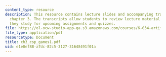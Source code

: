 ```yaml
---
content_type: resource
description: This resource contains lecture slides and accompanying transcripts for
  chapter 3. The transcripts allow students to review lecture material in detail as
  they study for upcoming assignments and quizzes.
file: https://ol-ocw-studio-app-qa.s3.amazonaws.com/courses/6-034-artificial-intelligence-spring-2005/e1e0ef88a7dc82c5312731648491f01a_ch3_csp_games1.pdf
file_type: application/pdf
resourcetype: Document
title: ch3_csp_games1.pdf
uid: e1e0ef88-a7dc-82c5-3127-31648491f01a
---
```

